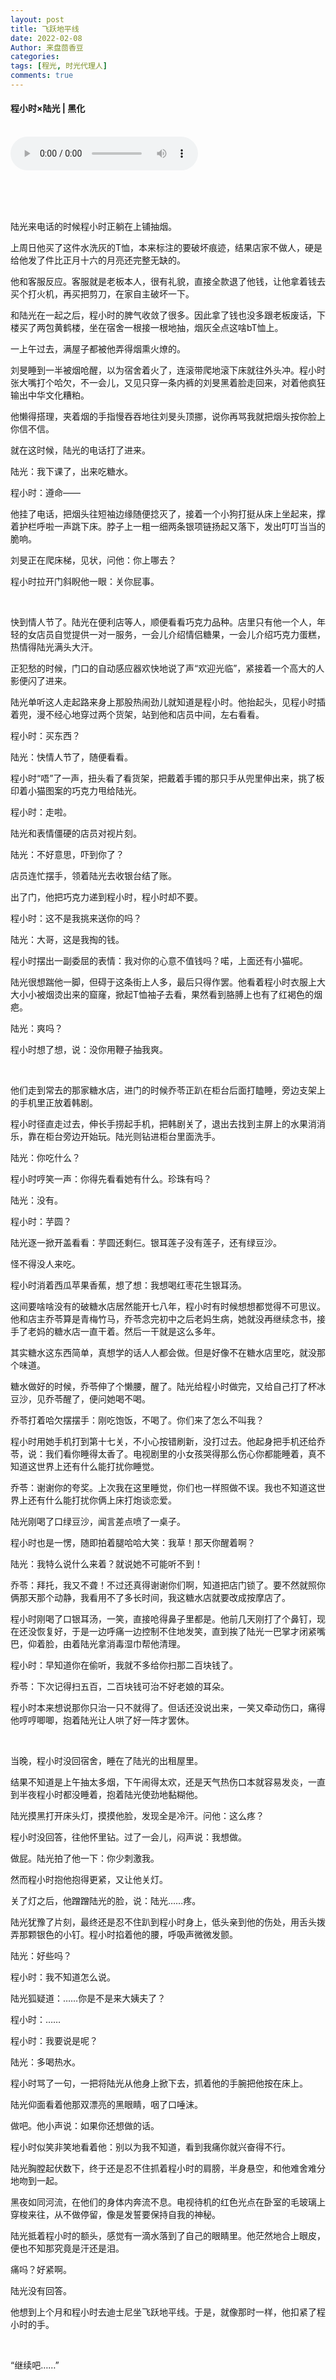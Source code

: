 ```yaml
---
layout: post
title: 飞跃地平线
date: 2022-02-08
Author: 来盘茴香豆
categories: 
tags: [程光, 时光代理人]
comments: true
--- 
```


#### 程小时×陆光 | 黑化


<br/>

<audio src="https://sharefs.ali.kugou.com/202202100157/cd2acf489f2f0f2c6424e343c63b0771/G199/M01/15/13/p5QEAF5xqCiAGgntAEf_BP3f_aY857.mp3" controls="controls">
  
</audio>
  
<br/><br/><br/>


陆光来电话的时候程小时正躺在上铺抽烟。

上周日他买了这件水洗灰的T恤，本来标注的要破坏痕迹，结果店家不做人，硬是给他发了件比正月十六的月亮还完整无缺的。

他和客服反应。客服就是老板本人，很有礼貌，直接全款退了他钱，让他拿着钱去买个打火机，再买把剪刀，在家自主破坏一下。

和陆光在一起之后，程小时的脾气收敛了很多。因此拿了钱也没多跟老板废话，下楼买了两包黄鹤楼，坐在宿舍一根接一根地抽，烟灰全点这啥bT恤上。

一上午过去，满屋子都被他弄得烟熏火燎的。

刘旻睡到一半被烟呛醒，以为宿舍着火了，连滚带爬地滚下床就往外头冲。程小时张大嘴打个哈欠，不一会儿，又见只穿一条内裤的刘旻黑着脸走回来，对着他疯狂输出中华文化糟粕。

他懒得搭理，夹着烟的手指慢吞吞地往刘旻头顶挪，说你再骂我就把烟头按你脸上你信不信。

就在这时候，陆光的电话打了进来。

陆光：我下课了，出来吃糖水。

程小时：遵命——

他挂了电话，把烟头往短袖边缘随便捻灭了，接着一个小狗打挺从床上坐起来，撑着护栏呼啦一声跳下床。脖子上一粗一细两条银项链扬起又落下，发出叮叮当当的脆响。

刘旻正在爬床梯，见状，问他：你上哪去？

程小时拉开门斜睨他一眼：关你屁事。

<br/>

快到情人节了。陆光在便利店等人，顺便看看巧克力品种。店里只有他一个人，年轻的女店员自觉提供一对一服务，一会儿介绍情侣糖果，一会儿介绍巧克力蛋糕，热情得陆光满头大汗。

正犯愁的时候，门口的自动感应器欢快地说了声“欢迎光临”，紧接着一个高大的人影便闪了进来。

陆光单听这人走起路来身上那股热闹劲儿就知道是程小时。他抬起头，见程小时插着兜，漫不经心地穿过两个货架，站到他和店员中间，左右看看。

程小时：买东西？

陆光：快情人节了，随便看看。

程小时“唔”了一声，扭头看了看货架，把戴着手镯的那只手从兜里伸出来，挑了板印着小猫图案的巧克力甩给陆光。

程小时：走啦。

陆光和表情僵硬的店员对视片刻。

陆光：不好意思，吓到你了？

店员连忙摆手，领着陆光去收银台结了账。

出了门，他把巧克力递到程小时，程小时却不要。

程小时：这不是我挑来送你的吗？

陆光：大哥，这是我掏的钱。

程小时摆出一副委屈的表情：我对你的心意不值钱吗？喏，上面还有小猫呢。

陆光很想踹他一脚，但碍于这条街上人多，最后只得作罢。他看着程小时衣服上大大小小被烟烫出来的窟窿，掀起T恤袖子去看，果然看到胳膊上也有了红褐色的烟疤。

陆光：爽吗？

程小时想了想，说：没你用鞭子抽我爽。

<br/>

他们走到常去的那家糖水店，进门的时候乔苓正趴在柜台后面打瞌睡，旁边支架上的手机里正放着韩剧。

程小时径直走过去，伸长手捞起手机，把韩剧关了，退出去找到主屏上的水果消消乐，靠在柜台旁边开始玩。陆光则钻进柜台里面洗手。

陆光：你吃什么？

程小时哼笑一声：你得先看看她有什么。珍珠有吗？

陆光：没有。

程小时：芋圆？

陆光逐一掀开盖看看：芋圆还剩仨。银耳莲子没有莲子，还有绿豆沙。

怪不得没人来吃。

程小时消着西瓜苹果香蕉，想了想：我想喝红枣花生银耳汤。

这间要啥啥没有的破糖水店居然能开七八年，程小时有时候想想都觉得不可思议。他和店主乔苓算是青梅竹马，乔苓念完初中之后老妈生病，她就没再继续念书，接手了老妈的糖水店一直干着。然后一干就是这么多年。

其实糖水这东西简单，真想学的话人人都会做。但是好像不在糖水店里吃，就没那个味道。

糖水做好的时候，乔苓伸了个懒腰，醒了。陆光给程小时做完，又给自己打了杯冰豆沙，见乔苓醒了，便问她喝不喝。

乔苓打着哈欠摆摆手：刚吃饱饭，不喝了。你们来了怎么不叫我？

程小时用她手机打到第十七关，不小心按错刷新，没打过去。他起身把手机还给乔苓，说：我们看你睡得太香了。电视剧里的小女孩哭得那么伤心你都能睡着，真不知道这世界上还有什么能打扰你睡觉。

乔苓：谢谢你的夸奖。上次我在这里睡觉，你们也一样照做不误。我也不知道这世界上还有什么能打扰你俩上床打炮谈恋爱。

陆光刚喝了口绿豆沙，闻言差点喷了一桌子。

程小时也是一愣，随即拍着腿哈哈大笑：我草！那天你醒着啊？

陆光：我特么说什么来着？就说她不可能听不到！

乔苓：拜托，我又不聋！不过还真得谢谢你们啊，知道把店门锁了。要不然就照你俩那天那个动静，我看用不了多长时间，我这糖水店就要改成按摩店了。

程小时刚喝了口银耳汤，一笑，直接呛得鼻子里都是。他前几天刚打了个鼻钉，现在还没恢复好，于是一边呼痛一边控制不住地发笑，直到挨了陆光一巴掌才闭紧嘴巴，仰着脸，由着陆光拿消毒湿巾帮他清理。

程小时：早知道你在偷听，我就不多给你扫那二百块钱了。

乔苓：下次记得扫五百，二百块钱可治不好老娘的耳朵。

程小时本来想说那你只治一只不就得了。但话还没说出来，一笑又牵动伤口，痛得他哼哼唧唧，抱着陆光让人哄了好一阵才罢休。

<br/>

当晚，程小时没回宿舍，睡在了陆光的出租屋里。

结果不知道是上午抽太多烟，下午闹得太欢，还是天气热伤口本就容易发炎，一直到半夜程小时都没睡着，抱着陆光使劲地黏糊他。

陆光摸黑打开床头灯，摸摸他脸，发现全是冷汗。问他：这么疼？

程小时没回答，往他怀里钻。过了一会儿，闷声说：我想做。

做屁。陆光拍了他一下：你少刺激我。

然而程小时抱他抱得更紧，又让他关灯。

关了灯之后，他蹭蹭陆光的脸，说：陆光……疼。

陆光犹豫了片刻，最终还是忍不住趴到程小时身上，低头亲到他的伤处，用舌头拨弄那颗银色的小钉。程小时掐着他的腰，呼吸声微微发颤。

陆光：好些吗？

程小时：我不知道怎么说。

陆光狐疑道：……你是不是来大姨夫了？

程小时：……

程小时：我要说是呢？

陆光：多喝热水。

程小时骂了一句，一把将陆光从他身上掀下去，抓着他的手腕把他按在床上。

陆光仰面看着他那双漂亮的黑眼睛，咽了口唾沫。

做吧。他小声说：如果你还想做的话。

程小时似笑非笑地看着他：别以为我不知道，看到我痛你就兴奋得不行。

陆光胸膛起伏数下，终于还是忍不住抓着程小时的肩膀，半身悬空，和他难舍难分地吻到一起。

黑夜如同河流，在他们的身体内奔流不息。电视待机的红色光点在卧室的毛玻璃上穿梭来往，从不做停留，像是发誓要保持自我的神秘。

陆光抵着程小时的额头，感觉有一滴水落到了自己的眼睛里。他茫然地合上眼皮，便也不知那究竟是汗还是泪。

痛吗？好紧啊。

陆光没有回答。

他想到上个月和程小时去迪士尼坐飞跃地平线。于是，就像那时一样，他扣紧了程小时的手。

<br/>

“继续吧……”

<br/><br/><br/>





